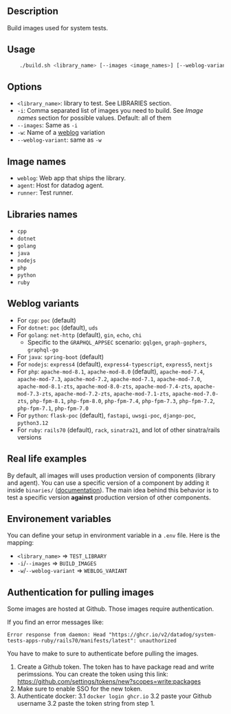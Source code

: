 
## Description

Build images used for system tests.


## Usage

```bash
    ./build.sh <library_name> [--images <image_names>] [--weblog-variant <variant_name>]
```

## Options

* `<library_name>`: library to test. See LIBRARIES section.
* `-i`: Comma separated list of images you need to build. See *Image names* section for possible values. Default: all of them
* `--images`: Same as `-i`
* `-w`: Name of a [weblog](../edit/weblog.md) variation
* `--weblog-variant`: same as `-w`

## Image names

* `weblog`: Web app that ships the library.
* `agent`: Host for datadog agent.
* `runner`: Test runner.

## Libraries names

* `cpp`
* `dotnet`
* `golang`
* `java`
* `nodejs`
* `php`
* `python`
* `ruby`


## Weblog variants

* For `cpp`: `poc` (default)
* For `dotnet`: `poc` (default), `uds`
* For `golang`: `net-http` (default), `gin`, `echo`, `chi`
  + Specific to the `GRAPHQL_APPSEC` scenario: `gqlgen`, `graph-gophers`, `graphql-go`
* For `java`: `spring-boot` (default)
* For `nodejs`: `express4` (default), `express4-typescript`, `express5`, `nextjs`
* For `php`: `apache-mod-8.1`, `apache-mod-8.0` (default), `apache-mod-7.4`, `apache-mod-7.3`, `apache-mod-7.2`, `apache-mod-7.1`, `apache-mod-7.0`, `apache-mod-8.1-zts`, `apache-mod-8.0-zts`, `apache-mod-7.4-zts`, `apache-mod-7.3-zts`, `apache-mod-7.2-zts`, `apache-mod-7.1-zts`, `apache-mod-7.0-zts`, `php-fpm-8.1`, `php-fpm-8.0`, `php-fpm-7.4`, `php-fpm-7.3`, `php-fpm-7.2`, `php-fpm-7.1`, `php-fpm-7.0`
* For `python`: `flask-poc` (default), `fastapi`, `uwsgi-poc`, `django-poc`, `python3.12`
* For `ruby`: `rails70` (default), `rack`, `sinatra21`, and lot of other sinatra/rails versions


## Real life examples

By default, all images will uses production version of components (library and agent). You can use a specific
version of a component by adding it inside `binaries/` ([documentation](binaries.md)). The main idea behind this behavior is to test a specific
version **against** production version of other components.

## Environement variables

You can define your setup in environment variable in a `.env` file. Here is the mapping:

* `<library_name>` => `TEST_LIBRARY`
* `-i`/`--images` => `BUILD_IMAGES`
* `-w`/`--weblog-variant` => `WEBLOG_VARIANT`

## Authentication for pulling images

Some images are hosted at Github. Those images require authentication.

If you find an error messages like:

```
Error response from daemon: Head "https://ghcr.io/v2/datadog/system-tests-apps-ruby/rails70/manifests/latest": unauthorized
```

You have to make to sure to authenticate before pulling the images.

1. Create a Github token. The token has to have package read and write perimssions. You can create the token using this link: https://github.com/settings/tokens/new?scopes=write:packages
2. Make sure to enable SSO for the new token.
3. Authenticate docker:
    3.1 `docker login ghcr.io`
    3.2 paste your Github username
    3.2 paste the token string from step 1.
